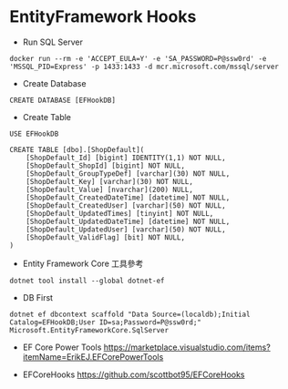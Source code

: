 # EntityFramework Hooks
- Run SQL Server
```
docker run --rm -e 'ACCEPT_EULA=Y' -e 'SA_PASSWORD=P@ssw0rd' -e 'MSSQL_PID=Express' -p 1433:1433 -d mcr.microsoft.com/mssql/server
```

- Create Database
```
CREATE DATABASE [EFHookDB]
```

- Create Table
```
USE EFHookDB

CREATE TABLE [dbo].[ShopDefault](
	[ShopDefault_Id] [bigint] IDENTITY(1,1) NOT NULL,
	[ShopDefault_ShopId] [bigint] NOT NULL,
	[ShopDefault_GroupTypeDef] [varchar](30) NOT NULL,
	[ShopDefault_Key] [varchar](30) NOT NULL,
	[ShopDefault_Value] [nvarchar](200) NULL,
	[ShopDefault_CreatedDateTime] [datetime] NOT NULL,
	[ShopDefault_CreatedUser] [varchar](50) NOT NULL,
	[ShopDefault_UpdatedTimes] [tinyint] NOT NULL,
	[ShopDefault_UpdatedDateTime] [datetime] NOT NULL,
	[ShopDefault_UpdatedUser] [varchar](50) NOT NULL,
	[ShopDefault_ValidFlag] [bit] NOT NULL,
)
```

- Entity Framework Core 工具參考
```
dotnet tool install --global dotnet-ef
```

- DB First
```
dotnet ef dbcontext scaffold "Data Source=(localdb);Initial Catalog=EFHookDB;User ID=sa;Password=P@ssw0rd;" Microsoft.EntityFrameworkCore.SqlServer
```

- EF Core Power Tools
https://marketplace.visualstudio.com/items?itemName=ErikEJ.EFCorePowerTools

- EFCoreHooks
https://github.com/scottbot95/EFCoreHooks